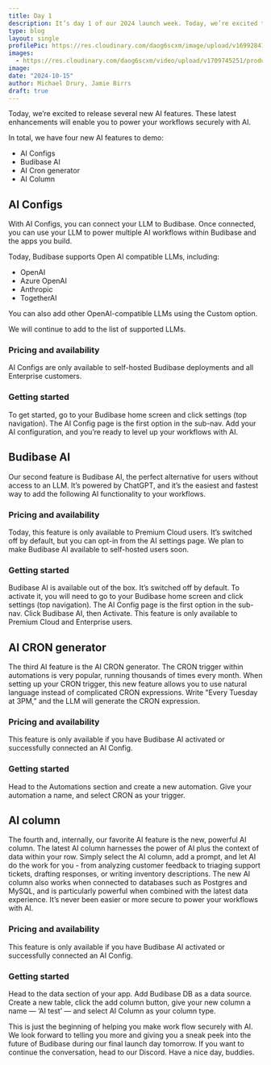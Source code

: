 ```yaml
---
title: Day 1 
description: It’s day 1 of our 2024 launch week. Today, we’re excited to release several new AI features. These latest enhancements will enable you to power your workflows securely with AI. 
type: blog
layout: single
profilePic: https://res.cloudinary.com/daog6scxm/image/upload/v1699284176/Branding/Assets/Symbol/RGB/Full%20Colour/bb-symbol-trans_v60zdz.svg
images:
  - https://res.cloudinary.com/daog6scxm/video/upload/v1709745251/product-marketing-images/formsScreenTemplate2_exoepi.gif
image: 
date: "2024-10-15"
author: Michael Drury, Jamie Birrs
draft: true
---
```



Today, we’re excited to release several new AI features. These latest enhancements will enable you to power your workflows securely with AI.

In total, we have four new AI features to demo:

- AI Configs
- Budibase AI
- AI Cron generator
- AI Column

## AI Configs
With AI Configs, you can connect your LLM to Budibase. Once connected, you can use your LLM to power multiple AI workflows within Budibase and the apps you build.

Today, Budibase supports Open AI compatible LLMs, including:

- OpenAI
- Azure OpenAI
- Anthropic
- TogetherAI

You can also add other OpenAI-compatible LLMs using the Custom option.

We will continue to add to the list of supported LLMs.

### Pricing and availability
AI Configs are only available to self-hosted Budibase deployments and all Enterprise customers.

### Getting started
To get started, go to your Budibase home screen and click settings (top navigation). The AI Config page is the first option in the sub-nav. Add your AI configuration, and you’re ready to level up your workflows with AI.

 
## Budibase AI
Our second feature is Budibase AI, the perfect alternative for users without access to an LLM.  It’s powered by ChatGPT, and it’s the easiest and fastest way to add the following AI functionality to your workflows. 

### Pricing and availability
Today, this feature is only available to Premium Cloud users. It’s switched off by default, but you can opt-in from the AI settings page. We plan to make Budibase AI available to self-hosted users soon.

### Getting started
Budibase AI is available out of the box. It’s switched off by default. To activate it, you will need to go to your Budibase home screen and click settings (top navigation). The AI Config page is the first option in the sub-nav. Click Budibase AI, then Activate. This feature is only available to Premium Cloud and Enterprise users.

 

 

## AI CRON generator
The third AI feature is the AI CRON generator. The CRON trigger within automations is very popular, running thousands of times every month. When setting up your CRON trigger, this new feature allows you to use natural language instead of complicated CRON expressions. Write "Every Tuesday at 3PM,” and the LLM will generate the CRON expression.

### Pricing and availability
This feature is only available if you have Budibase AI activated or successfully connected an AI Config.

### Getting started
Head to the Automations section and create a new automation. Give your automation a name, and select CRON as your trigger.


## AI column
The fourth and, internally, our favorite AI feature is the new, powerful AI column. The latest AI column harnesses the power of AI plus the context of data within your row. Simply select the AI column, add a prompt, and let AI do the work for you - from analyzing customer feedback to triaging support tickets, drafting responses, or writing inventory descriptions. The new AI column also works when connected to databases such as Postgres and MySQL, and is particularly powerful when combined with the latest data experience. It’s never been easier or more secure to power your workflows with AI.

### Pricing and availability
This feature is only available if you have Budibase AI activated or successfully connected an AI Config.

### Getting started
Head to the data section of your app. Add Budibase DB as a data source. Create a new table, click the add column button, give your new column a name — ‘AI test’ — and select AI Column as your column type.


This is just the beginning of helping you make work flow securely with AI. We look forward to telling you more and giving you a sneak peek into the future of Budibase during our final launch day tomorrow. If you want to continue the conversation, head to our Discord. Have a nice day, buddies.